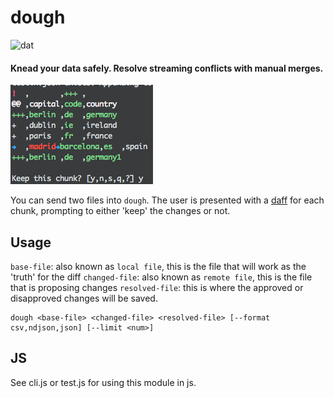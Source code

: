 # dough

![dat](http://img.shields.io/badge/Development%20sponsored%20by-dat-green.svg?style=flat)

#### Knead your data safely. Resolve streaming conflicts with manual merges.

![diff](/images/diff.png)

You can send two files into `dough`. The user is presented with a [daff](https://github.com/paulfitz/daff) for each chunk, prompting to either 'keep' the changes or not.

## Usage

`base-file`: also known as `local file`, this is the file that will work as the 'truth' for the diff
`changed-file`: also known as `remote file`, this is the file that is proposing changes
`resolved-file`: this is where the approved or disapproved changes will be saved.

```
dough <base-file> <changed-file> <resolved-file> [--format csv,ndjson,json] [--limit <num>]
```

## JS

See cli.js or test.js for using this module in js.